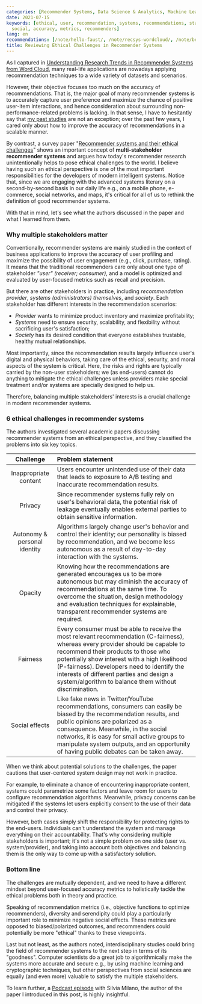 ```yaml
---
categories: [Recommender Systems, Data Science & Analytics, Machine Learning]
date: 2021-07-15
keywords: [ethical, user, recommendation, systems, recommendations, stakeholders,
  social, accuracy, metrics, recommenders]
lang: en
recommendations: [/note/hello-faust/, /note/recsys-wordcloud/, /note/becoming-a-product-manager/]
title: Reviewing Ethical Challenges in Recommender Systems
---
```


As I captured in [Understanding Research Trends in Recommender Systems from Word Cloud](/note/recsys-wordcloud/), many real-life applications are nowadays applying recommendation techniques to a wide variety of datasets and scenarios.

However, their objective focuses too much on the accuracy of recommendations. That is, the major goal of many recommender systems is to accurately capture user preference and maximize the chance of positive user-item interactions, and hence consideration about surrounding non-performance-related problems is lacking. In that sense, I have to hesitantly say that [my past studies](/work/) are not an exception; over the past few years, I cared only about how to improve the accuracy of recommendations in a scalable manner.

By contrast, a survey paper "[Recommender systems and their ethical challenges](https://link.springer.com/article/10.1007/s00146-020-00950-y)" shows an important concept of **multi-stakeholder recommender systems** and argues how today's recommender research unintentionally helps to pose ethical challenges to the world. I believe having such an ethical perspective is one of the most important responsibilities for the developers of modern intelligent systems. Notice that, since we are engaging with the advanced systems literary on a second-by-second basis in our daily life e.g., on a mobile phone, e-commerce, social networks, and maps, it's critical for all of us to rethink the definition of good recommender systems.

With that in mind, let's see what the authors discussed in the paper and what I learned from them.

### Why multiple stakeholders matter

Conventionally, recommender systems are mainly studied in the context of business applications to improve the accuracy of user profiling and maximize the possibility of user engagement (e.g., click, purchase, rating). It means that the traditional recommenders care only about one type of stakeholder *"user"* *(receiver; consumer)*, and a model is optimized and evaluated by user-focused metrics such as recall and precision.

But there are other stakeholders in practice, including *recommendation provider*, *systems (administrators) themselves*, and *society*. Each stakeholder has different interests in the recommendation scenarios:

- *Provider* wants to minimize product inventory and maximize profitability;
- *Systems* need to ensure security, scalability, and flexibility without sacrificing user's satisfaction;
- *Society* has its desired condition that everyone establishes trustable, healthy mutual relationships.

Most importantly, since the recommendation results largely influence user's digital and physical behaviors, taking care of the ethical, security, and moral aspects of the system is critical. Here, the risks and rights are typically carried by the non-user stakeholders; we (as end-users) cannot do anything to mitigate the ethical challenges unless providers make special treatment and/or systems are specially designed to help us.

Therefore, balancing multiple stakeholders' interests is a crucial challenge in modern recommender systems.

### 6 ethical challenges in recommender systems

The authors investigated several academic papers discussing recommender systems from an ethical perspective, and they classified the problems into six key topics.

| Challenge | Problem statement | 
|:--:|:--|
|Inappropriate content|Users encounter unintended use of their data that leads to exposure to A/B testing and inaccurate recommendation results.|
|Privacy|Since recommender systems fully rely on user's behavioral data, the potential risk of leakage eventually enables external parties to obtain sensitive information.|
|Autonomy & personal identity|Algorithms largely change user's behavior and control their identity; our personality is biased by recommendation, and we become less autonomous as a result of day-to-day interaction with the systems.|
|Opacity|Knowing how the recommendations are generated encourages us to be more autonomous but may diminish the accuracy of recommendations at the same time. To overcome the situation, design methodology and evaluation techniques for explainable, transparent recommender systems are required.|
|Fairness|Every consumer must be able to receive the most relevant recommendation (C-fairness), whereas every provider should be capable to recommend their products to those who potentially show interest with a high likelihood (P-fairness). Developers need to identify the interests of different parties and design a system/algorithm to balance them without discrimination. |
|Social effects|Like fake news in Twitter/YouTube recommendations, consumers can easily be biased by the recommendation results, and public opinions are polarized as a consequence. Meanwhile, in the social networks, it is easy for small active groups to manipulate system outputs, and an opportunity of having public debates can be taken away.|

When we think about potential solutions to the challenges, the paper cautions that user-centered system design may not work in practice. 

For example, to eliminate a chance of encountering inappropriate content, systems could parametrize some factors and leave room for users to configure recommendation algorithms. Meanwhile, privacy concerns can be mitigated if the systems let users explicitly consent to the use of their data and control their privacy. 

However, both cases simply shift the responsibility for protecting rights to the end-users. Individuals can't understand the system and manage everything on their accountability. That's why considering multiple stakeholders is important; it's not a simple problem on one side (user vs. system/provider), and taking into account both objectives and balancing them is the only way to come up with a satisfactory solution.

### Bottom line

The challenges are mutually dependent, and we need to have a different mindset beyond user-focused accuracy metrics to holistically tackle the ethical problems both in theory and practice.

Speaking of recommendation metrics (i.e., objective functions to optimize recommenders), diversity and serendipity could play a particularly important role to minimize negative social effects. These metrics are opposed to biased/polarized outcomes, and recommenders could potentially be more "ethical" thanks to these viewpoints.

Last but not least, as the authors noted, interdisciplinary studies could bring the field of recommender systems to the next step in terms of its "goodness". Computer scientists do a great job to algorithmically make the systems more accurate and secure e.g., by using machine learning and cryptographic techniques, but other perspectives from social sciences are equally (and even more) valuable to satisfy the multiple stakeholders.

To learn further, a [Podcast episode](https://towardsdatascience.com/ethical-problems-with-recommender-systeems-398198b5a4d2) with Silvia Milano, the author of the paper I introduced in this post, is highly insightful.